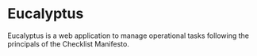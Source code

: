 # Eucalyptus
Eucalyptus is a web application to manage operational tasks following the principals of the Checklist Manifesto.
